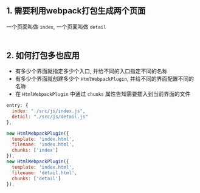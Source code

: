 ## 1. 需要利用webpack打包生成两个页面
一个页面叫做 `index`, 一个页面叫做 `detail`
<div style="margin-bottom: 50px;"></div>


## 2. 如何打包多也应用
- 有多少个界面就指定多少个入口, 并给不同的入口指定不同的名称
- 有多少个界面就创建多少个 `HtmlWebpackPlugin`, 并给不同的界面配置不同的名称
- 在 `HtmlWebpackPlugin` 中通过 `chunks` 属性告知需要插入到当前界面的文件

```js
entry: {
  index: "./src/js/index.js",
  detail: "./src/js/detail.js"
},

new HtmlWebpackPlugin({
  template: 'index.html',
  filename: 'index.html',
  chunks: ['index']
}),
new HtmlWebpackPlugin({
  template: 'index.html',
  filename: 'detail.html',
  chunks: ['detail']
}),
```
